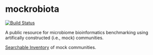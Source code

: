 # mockrobiota

[![Build Status](https://travis-ci.org/caporaso-lab/mockrobiota.svg?branch=master)](https://travis-ci.org/caporaso-lab/mockrobiota)

A public resource for microbiome bioinformatics benchmarking using artifically constructed (i.e., mock) communities.

[Searchable Inventory](https://github.com/caporaso-lab/mockrobiota/blob/issue-24/inventory.tsv) of mock communities.
